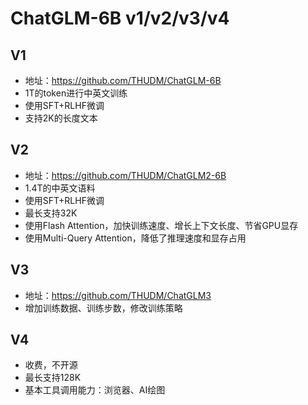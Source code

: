 # ChatGLM-6B v1/v2/v3/v4


## V1
* 地址：https://github.com/THUDM/ChatGLM-6B
* 1T的token进行中英文训练
* 使用SFT+RLHF微调
* 支持2K的长度文本

## V2
* 地址：https://github.com/THUDM/ChatGLM2-6B
* 1.4T的中英文语料
* 使用SFT+RLHF微调
* 最长支持32K
* 使用Flash Attention，加快训练速度、增长上下文长度、节省GPU显存
* 使用Multi-Query Attention，降低了推理速度和显存占用

## V3
* 地址：https://github.com/THUDM/ChatGLM3
* 增加训练数据、训练步数，修改训练策略

## V4
* 收费，不开源
* 最长支持128K
* 基本工具调用能力：浏览器、AI绘图
